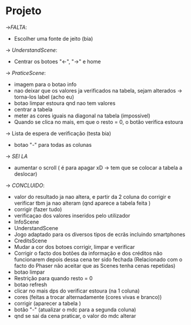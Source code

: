 # Projeto
->*FALTA*:
* Escolher uma fonte de jeito (bia) 

-> *UnderstandScene*: 
* Centrar os botoes "<-", "->"  e home  

-> *PraticeScene*:
* imagem para o botao info 
* nao deixar que os valores ja verificados na tabela, sejam alterados -> torna-los label  (acho eu) 
* botao limpar estoura qnd nao tem valores 
* centrar a tabela 
* meter as cores iguais na diagonal na tabela (impossivel) 
* Quando se clica no mais, em que o resto = 0, o botão verifica estoura


-> Lista de espera de verificação (testa bia) 
 * botao "-" para todas as colunas 


-> *SEI LA* 
* aumentar o scroll ( é para apagar xD -> tem que se colocar a tabela a deslocar)

-> *CONCLUIDO*:
* valor do resultado ja nao altera, e partir da 2 coluna do corrigir e verificar tbm ja nao alteram (qnd aparece a tabela feita ) 
* corrigir (fazer tudo)
* verificaçao dos valores inseridos pelo utilizador     
* InfoScene 
* UnderstandScene
* Jogo adaptado para os diversos tipos de ecrãs incluindo smartphones
* CreditsScene
* Mudar a cor dos botoes corrigir, limpar e verificar
* Corrigir o facto dos botões da informação e dos créditos não funcionarem depois dessa cena ter sido fechada (Relacionado com o facto do Phaser não aceitar que as Scenes tenha cenas repetidas) 
* botao limpar 
* Restrição para quando resto = 0 
* botao refresh
* clicar no mais dps do verificar estoura (na 1 coluna)
* cores (feitas a trocar alternadamente (cores vivas e branco))
* corrigir (aparecer a tabela ) 
* botão "-" (atualizar o mdc para a segunda coluna)
* qnd se sai da cena praticar, o valor do mdc alterar
